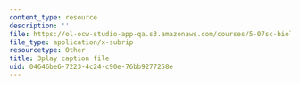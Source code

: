 ```yaml
---
content_type: resource
description: ''
file: https://ol-ocw-studio-app-qa.s3.amazonaws.com/courses/5-07sc-biological-chemistry-i-fall-2013/04646be672234c24c90e76bb9277258e_qa8IepmE5Mw.srt
file_type: application/x-subrip
resourcetype: Other
title: 3play caption file
uid: 04646be6-7223-4c24-c90e-76bb9277258e
---
```

